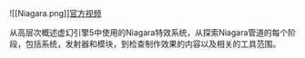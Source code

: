 ![[Niagara.png]][官方视频](https://dev.epicgames.com/community/learning/tutorials/j9YO/unreal-engine-begin-play-niagara?source=0w)

从高层次概述虚幻引擎5中使用的Niagara特效系统，从探索Niagara管道的每个阶段，包括系统，发射器和模块，到检查制作效果的内容以及相关的工具范围。